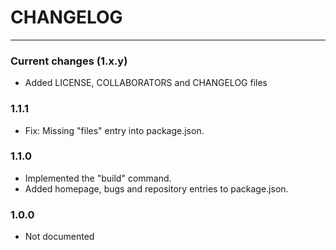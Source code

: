 # CHANGELOG

----

### Current changes (1.x.y)

- Added LICENSE, COLLABORATORS and CHANGELOG files

### 1.1.1

- Fix: Missing "files" entry into package.json.

### 1.1.0

- Implemented the "build" command.
- Added homepage, bugs and repository entries to package.json.

### 1.0.0

- Not documented
